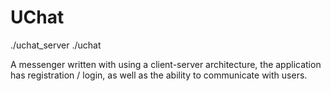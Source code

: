 # UChat
./uchat_server
./uchat <IP>
  
A messenger written with using a client-server architecture, the application has registration / login, as well as the ability to communicate with users.
